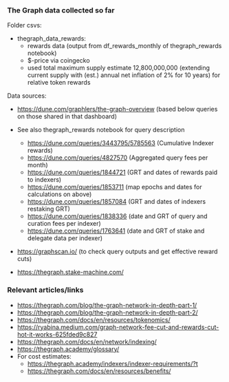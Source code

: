### The Graph data collected so far

Folder csvs:
* thegraph_data_rewards: 
    - rewards data (output from df_rewards_monthly of thegraph_rewards notebook)
    - $-price via coingecko
    - used total maximum supply estimate 12,800,000,000 (extending current supply with (est.) annual net inflation of 2% for 10 years) for relative token rewards

Data sources:
* https://dune.com/graphlers/the-graph-overview (based below queries on those shared in that dashboard)
* See also thegraph_rewards notebook for query description
    - https://dune.com/queries/3443795/5785563 (Cumulative Indexer rewards)
    - https://dune.com/queries/4827570 (Aggregated query fees per month)
    - https://dune.com/queries/1844721 (GRT and dates of rewards paid to indexers)
    - https://dune.com/queries/1853711 (map epochs and dates for calculations on above)
    - https://dune.com/queries/1857084 (GRT and dates of indexers restaking GRT)
    - https://dune.com/queries/1838336 (date and GRT of query and curation fees per indexer)
    - https://dune.com/queries/1763641 (date and GRT of stake and delegate data per indexer)
    
* https://graphscan.io/ (to check query outputs and get effective reward cuts)
* https://thegraph.stake-machine.com/



### Relevant articles/links

- https://thegraph.com/blog/the-graph-network-in-depth-part-1/
- https://thegraph.com/blog/the-graph-network-in-depth-part-2/
- https://thegraph.com/docs/en/resources/tokenomics/
- https://ryabina.medium.com/graph-network-fee-cut-and-rewards-cut-hot-it-works-625fded9c827
- https://thegraph.com/docs/en/network/indexing/
- https://thegraph.academy/glossary/
- For cost estimates: 
    - https://thegraph.academy/indexers/indexer-requirements/?t
    - https://thegraph.com/docs/en/resources/benefits/ 
